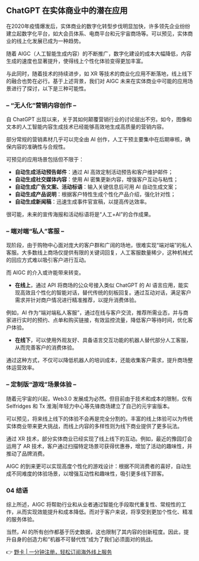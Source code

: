 ## <strong>ChatGPT 在实体商业中的潜在应用</strong>

在2020年疫情爆发后，实体商业的数字化转型步伐明显加快，许多领先企业纷纷建立起数字化平台，如大会员体系、电商平台和元宇宙商场等。可以预见，实体商业的线上化发展已成为一种趋势。

随着 AIGC（人工智能生成内容）的不断推广，数字化建设的成本大幅降低，内容生成的速度也显著提升，使得线上个性化体验变得更加丰富。

与此同时，随着技术的持续进步，如 XR 等技术的商业化应用不断落地，线上线下的融合也势在必行。基于上述背景，我们对 AIGC 未来在实体商业中可能的应用场景进行了探讨，以下是三种可能性。

### <strong>– “无人化”营销内容创作 –</strong>

自 ChatGPT 出现以来，关于其如何颠覆营销行业的讨论层出不穷。如今，图像和文本的人工智能内容生成技术已经能够高效地生成高质量的营销内容。

部分常规的营销素材几乎可以完全由 AI 创作，人工干预主要集中在后期审核，确保内容的准确性与合规性。

可预见的应用场景包括但不限于：

- **自动生成活动预告邮件**：通过 AI 高效定制活动预告和客户维护邮件；
- **自动生成社交媒体内容**：使用 AI 密集更新内容，增强客户互动与粘性；
- **自动生成广告文案、活动标语**：输入关键信息后可用 AI 自动生成文案；
- **自动生成产品说明**：根据客户特性生成个性化产品介绍，强化针对性；
- **自动生成新闻稿**：迅速生成事件官宣稿，以提高传达效率。

很可能，未来的宣传海报和活动标语将是“人工+AI”的合作成果。

### <strong>– 端对端“私人”客服 –</strong>

现阶段，由于购物中心面对庞大的客户群和广阔的场地，很难实现“端对端”的私人客服。大多数线上商场仅提供有限的关键词回复，人工客服数量稀少，这种机械式的回应方式难以吸引客户进行互动。

而 AIGC 的介入或许能带来转变。

- **在线上**，通过 API 将商场的公众号接入类似 ChatGPT 的 AI 语言应用，能实现高效且个性化的智能对话，替代传统的刻板回复。通过互动对话，满足客户需求并针对商户情况进行精准推荐，以提升消费体验。
  
例如，AI 作为“端对端私人客服”，通过在线与客户交流，推荐所需业态，并与商家进行实时的预约、点单和购买链接，有效监控流量，降低客户等待时间，优化客户体验。

- **在线下**，可以使用外观友好、具备语言交互功能的机器人替代部分人工客服，从而完善客户的消费体验。

通过这种方式，不仅可以降低机器人的培训成本，还能收集客户需求，提升商场整体运营效率。

### <strong>– 定制版“游戏”场景体验 –</strong>

随着元宇宙的兴起，Web3.0 发展成为必然。但目前由于技术和成本的限制，仅有 Selfridges 和 Tx 淮海|年轻力中心等先锋商场建立了自己的元宇宙版本。

可以预见，将来线上线下的体验不会再是完全分割的。丰富的线上体验可以为传统实体商业带来更大挑战，而线上内容的多样性则为线下商业提供了更多玩法。

通过 XR 技术，部分实体商业已经实现了线上线下的互动。例如，最近的豫园灯会运用了 AR 技术，客户通过扫描特定场景可获得优惠券，增加了活动的趣味性，并推动了品牌消费。

AIGC 的到来更可以实现高度个性化的游戏设计：根据不同消费者的喜好，自动生成不同难度的体验场景，以增强互动性和趣味性，吸引更多线下顾客。

### <strong>04 结语</strong>

综上所述，AIGC 将帮助行业和从业者通过智能化手段取代重复性、常规性的工作，从而实现效能提升和成本降低。而对于客户来说，将享受到更加个性化、精准的服务体验。

当然，AI 的所有创作都基于历史数据，这也限制了其内容的创新程度。因此，提升自身的创造力和“机器不可替代性”成为了我们必须面对的挑战。

👉 [野卡 | 一分钟注册，轻松订阅海外线上服务](https://bit.ly/bewildcard)